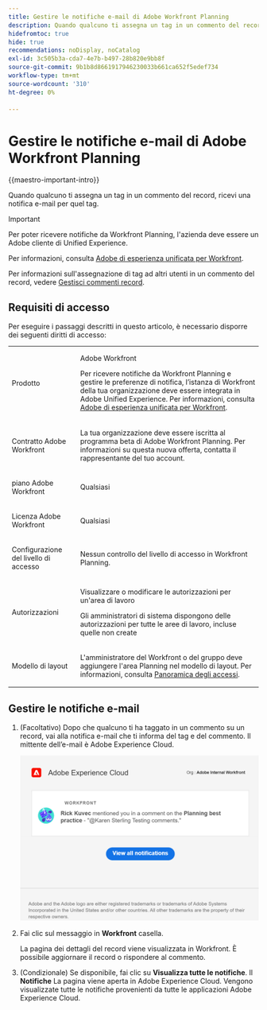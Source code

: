 ```yaml
---
title: Gestire le notifiche e-mail di Adobe Workfront Planning
description: Quando qualcuno ti assegna un tag in un commento del record, ricevi una notifica e-mail per quel tag.
hidefromtoc: true
hide: true
recommendations: noDisplay, noCatalog
exl-id: 3c505b3a-cda7-4e7b-b497-28b820e9bb8f
source-git-commit: 9b1b8d8661917946230033b661ca652f5edef734
workflow-type: tm+mt
source-wordcount: '310'
ht-degree: 0%

---
```


# Gestire le notifiche e-mail di Adobe Workfront Planning

{{maestro-important-intro}}

Quando qualcuno ti assegna un tag in un commento del record, ricevi una notifica e-mail per quel tag.

>[!IMPORTANT]
>
>Per poter ricevere notifiche da Workfront Planning, l&#39;azienda deve essere un Adobe cliente di Unified Experience.
>
>Per informazioni, consulta [Adobe di esperienza unificata per Workfront](/help/quicksilver/workfront-basics/navigate-workfront/workfront-navigation/adobe-unified-experience.md).

Per informazioni sull&#39;assegnazione di tag ad altri utenti in un commento del record, vedere [Gestisci commenti record](/help/quicksilver/maestro/records/manage-record-comments.md).

## Requisiti di accesso

Per eseguire i passaggi descritti in questo articolo, è necessario disporre dei seguenti diritti di accesso:

<table style="table-layout:auto">
 <col>
 </col>
 <col>
 </col>
 <tbody>
    <tr>
<tr>
<td>
   <p> Prodotto</p> </td>
   <td>
   <p> Adobe Workfront</p> 
   <p>Per ricevere notifiche da Workfront Planning e gestire le preferenze di notifica, l’istanza di Workfront della tua organizzazione deve essere integrata in Adobe Unified Experience. Per informazioni, consulta <a href="/help/quicksilver/workfront-basics/navigate-workfront/workfront-navigation/adobe-unified-experience.md">Adobe di esperienza unificata per Workfront</a>.</p></td>
  </tr>  
 <td role="rowheader"><p>Contratto Adobe Workfront</p></td>
   <td>
<p>La tua organizzazione deve essere iscritta al programma beta di Adobe Workfront Planning. Per informazioni su questa nuova offerta, contatta il rappresentante del tuo account. </p>
   </td>
  </tr>
  <tr>
   <td role="rowheader"><p>piano Adobe Workfront</p></td>
   <td>
<p>Qualsiasi</p>
   </td>
  </tr>
  <tr>
   <td role="rowheader"><p>Licenza Adobe Workfront</p></td>
   <td>
   <p>Qualsiasi</p> 
  </td>
  </tr>

<tr>
   <td role="rowheader"><p>Configurazione del livello di accesso</p></td>
   <td> <p>Nessun controllo del livello di accesso in Workfront Planning. </p>  
</td>
  </tr>
<tr>
   <td role="rowheader"><p>Autorizzazioni</p></td>
   <td> <p>Visualizzare o modificare le autorizzazioni per un'area di lavoro</a> </p>  
   <p>Gli amministratori di sistema dispongono delle autorizzazioni per tutte le aree di lavoro, incluse quelle non create</p>
</td>
  </tr>

<tr>
   <td role="rowheader"><p>Modello di layout</p></td>
   <td> <p>L'amministratore del Workfront o del gruppo deve aggiungere l'area Planning nel modello di layout. Per informazioni, consulta <a href="../access/access-overview.md">Panoramica degli accessi</a>. </p>  
</td>
  </tr>
 </tbody>
</table>


## Gestire le notifiche e-mail

1. (Facoltativo) Dopo che qualcuno ti ha taggato in un commento su un record, vai alla notifica e-mail che ti informa del tag e del commento. Il mittente dell’e-mail è Adobe Experience Cloud.

   ![](assets/email-notification-example.png)

1. Fai clic sul messaggio in **Workfront** casella.

   La pagina dei dettagli del record viene visualizzata in Workfront. È possibile aggiornare il record o rispondere al commento.

1. (Condizionale) Se disponibile, fai clic su **Visualizza tutte le notifiche**. <!--check with Lilit - do non-IMS users have this button??-->
Il **Notifiche** La pagina viene aperta in Adobe Experience Cloud. Vengono visualizzate tutte le notifiche provenienti da tutte le applicazioni Adobe Experience Cloud.
